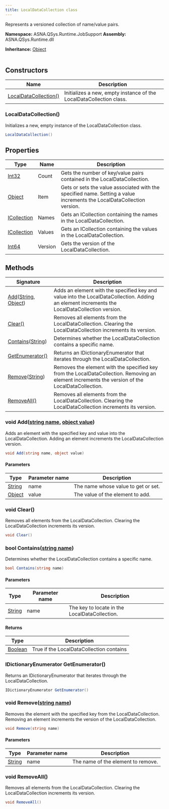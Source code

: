 ```yaml
---
title: LocalDataCollection class
---
```


Represents a versioned collection of name/value pairs.

**Namespace:** ASNA.QSys.Runtime.JobSupport
**Assembly:** ASNA.QSys.Runtime.dll

**Inheritance:** [Object](https://docs.microsoft.com/en-us/dotnet/api/system.object)
<br>
<br>

## Constructors

| Name | Description |
| --- | --- |
| [LocalDataCollection()](#localdatacollection) | Initializes a new, empty instance of the LocalDataCollection class.

### LocalDataCollection()

Initializes a new, empty instance of the LocalDataCollection class.

```cs
LocalDataCollection()
```

## Properties

| Type | Name | Description
| --- | --- | --- 
| [Int32](https://learn.microsoft.com/en-us/dotnet/csharp/language-reference/builtin-types/integral-numeric-types) | Count | Gets the number of key/value pairs contained in the LocalDataCollection. |
| [Object](https://docs.microsoft.com/en-us/dotnet/api/system.object) | Item | Gets or sets the value associated with the specified name. Setting a value increments the LocalDataCollection version. |
| [ICollection](https://docs.microsoft.com/en-us/dotnet/api/system.collections.icollection) | Names | Gets an ICollection containing the names in the LocalDataCollection. |
| [ICollection](https://docs.microsoft.com/en-us/dotnet/api/system.collections.icollection) | Values | Gets an ICollection containing the values in the LocalDataCollection. |
| [Int64](https://learn.microsoft.com/en-us/dotnet/csharp/language-reference/builtin-types/integral-numeric-types) | Version | Gets the version of the LocalDataCollection. |

## Methods

| Signature | Description |
| --- | --- |
| [Add](#void-addstring-name-object-value)([String](https://docs.microsoft.com/en-us/dotnet/api/system.string), [Object](https://docs.microsoft.com/en-us/dotnet/api/system.object)) | Adds an element with the specified key and value into the LocalDataCollection. Adding an element increments the LocalDataCollection version.
| [Clear()](#void-clear) | Removes all elements from the LocalDataCollection. Clearing the LocalDataCollection increments its version.
| [Contains](#bool-containsstring-name)([String](https://docs.microsoft.com/en-us/dotnet/api/system.string)) | Determines whether the LocalDataCollection contains a specific name.
| [GetEnumerator()](#idictionaryenumerator-getenumerator) | Returns an IDictionaryEnumerator that iterates through the LocalDataCollection.
| [Remove](#void-removestring-name)([String](https://docs.microsoft.com/en-us/dotnet/api/system.string)) | Removes the element with the specified key from the LocalDataCollection. Removing an element increments the version of the LocalDataCollection.
| [RemoveAll()](#void-removeall) | Removes all elements from the LocalDataCollection. Clearing the LocalDataCollection increments its version.

### void Add([string name](https://learn.microsoft.com/en-us/dotnet/api/system.string?view=net-8.0), [object value](https://docs.microsoft.com/en-us/dotnet/api/system.object))

Adds an element with the specified key and value into the LocalDataCollection. Adding an element increments the LocalDataCollection version.

```cs
void Add(string name, object value)
```

#### Parameters

| Type | Parameter name | Description
| --- | --- | ---
| [String](https://docs.microsoft.com/en-us/dotnet/api/system.string) | name | The name whose value to get or set.
| [Object](https://docs.microsoft.com/en-us/dotnet/api/system.object) | value | The value of the element to add.

### void Clear()

Removes all elements from the LocalDataCollection. Clearing the LocalDataCollection increments its version.

```cs
void Clear()
```

### bool Contains([string name](https://learn.microsoft.com/en-us/dotnet/api/system.string?view=net-8.0))

Determines whether the LocalDataCollection contains a specific name.

```cs
bool Contains(string name)
```

#### Parameters

| Type | Parameter name | Description
| --- | --- | ---
| [String](https://docs.microsoft.com/en-us/dotnet/api/system.string) | name | The key to locate in the LocalDataCollection.

#### Returns

| Type | Description
| --- | ---
| [Boolean](https://docs.microsoft.com/en-us/dotnet/api/system.boolean) | True if the LocalDataCollection contains 

### IDictionaryEnumerator GetEnumerator()

Returns an IDictionaryEnumerator that iterates through the LocalDataCollection.

```cs
IDictionaryEnumerator GetEnumerator()
```

### void Remove([string name](https://learn.microsoft.com/en-us/dotnet/api/system.string?view=net-8.0))

Removes the element with the specified key from the LocalDataCollection. Removing an element increments the version of the LocalDataCollection.

```cs
void Remove(string name)
```

#### Parameters

| Type | Parameter name | Description
| --- | --- | ---
| [String](https://docs.microsoft.com/en-us/dotnet/api/system.string) | name | The name of the element to remove.

### void RemoveAll()

Removes all elements from the LocalDataCollection. Clearing the LocalDataCollection increments its version.

```cs
void RemoveAll()
```
